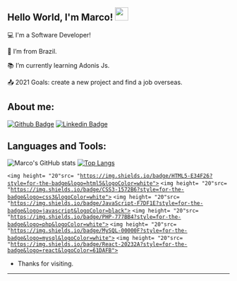 
## Hello World, I'm Marco! <img src=https://github.com/TheDudeThatCode/TheDudeThatCode/blob/master/Assets/Earth.gif width="30">

 
:computer: I'm a Software Developer!

:house_with_garden: I’m from Brazil.

:books: I’m currently learning Adonis Js.

:outbox_tray: 2021 Goals: create a new project and find a job overseas.

 

## About me:
[![Github Badge](https://img.shields.io/badge/-Github-000?style=flat-square&logo=Github&logoColor=white&link=LINK_GIT)](https://github.com/marco-estevam)
[![Linkedin Badge](https://img.shields.io/badge/LinkedIn-0077B5?style=for-the-badge&logo=linkedin&logoColor=white)](https://www.linkedin.com/in/maestevamjr/)


## Languages and Tools:
![Marco's GitHub stats](https://github-readme-stats.vercel.app/api?username=marco-estevam&theme=dark&show_icons=true)
[![Top Langs](https://github-readme-stats.vercel.app/api/top-langs/?username=marco-estevam&layout=compact)](https://github.com/anuraghazra/github-readme-stats)

<code><img height= "20"src= "https://img.shields.io/badge/HTML5-E34F26?style=for-the-badge&logo=html5&logoColor=white"></code>
<code><img height= "20"src= "https://img.shields.io/badge/CSS3-1572B6?style=for-the-badge&logo=css3&logoColor=white"></code>
<code><img height= "20"src= "https://img.shields.io/badge/JavaScript-F7DF1E?style=for-the-badge&logo=javascript&logoColor=black"></code>
<code><img height= "20"src= "https://img.shields.io/badge/PHP-777BB4?style=for-the-badge&logo=php&logoColor=white"></code>
<code><img height= "20"src= "https://img.shields.io/badge/MySQL-00000F?style=for-the-badge&logo=mysql&logoColor=white"></code>
<code><img height= "20"src= "https://img.shields.io/badge/React-20232A?style=for-the-badge&logo=react&logoColor=61DAFB"></code>

- Thanks for visiting.

----------------------------------------------------------------------------------

